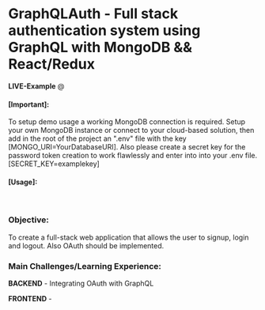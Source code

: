 # GraphQLAuth - Full stack authentication system using GraphQL with MongoDB && React/Redux

**LIVE-Example** @


<h4>[Important]:</h4>
To setup demo usage a working MongoDB connection is required.
Setup your own MongoDB instance or connect to your cloud-based solution, then add in the root of the project an ".env" file with the key [MONGO_URI=YourDatabaseURI]. Also please create a secret key for the password token creation to work flawlessly and enter into into your .env file. [SECRET_KEY=examplekey]
</br>

<h4>[Usage]:</h4>
</br>


<h3>Objective:</h3> To create a full-stack web application that allows the user to signup, login and logout. Also OAuth should be implemented.
 
</br>
<h3>Main Challenges/Learning Experience:</h3> 

**BACKEND** - Integrating OAuth with GraphQL </br>

**FRONTEND** - 
